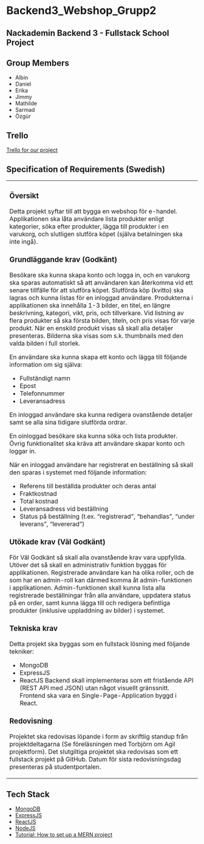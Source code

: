 # Backend3_Webshop_Grupp2
## Nackademin Backend 3 - Fullstack School Project

## Group Members
* Albin
* Daniel
* Erika
* Jimmy
* Mathilde
* Sarmad
* Özgür

## Trello
[Trello for our project][trello ref]

[trello ref]: https://trello.com/b/RiE1kXST/backend-3-webshop-grupp-2

## Specification of Requirements (Swedish)
<table><tr><td>
  
### Översikt
Detta projekt syftar till att bygga en webshop för e-handel. Applikationen ska låta användare
lista produkter enligt kategorier, söka efter produkter, lägga till produkter i en varukorg, och
slutligen slutföra köpet (själva betalningen ska inte ingå).
  
### Grundläggande krav (Godkänt)
Besökare ska kunna skapa konto och logga in, och en varukorg ska sparas automatiskt så
att användaren kan återkomma vid ett senare tillfälle för att slutföra köpet. Slutförda köp
(kvitto) ska lagras och kunna listas för en inloggad användare.
Produkterna i applikationen ska innehålla 1-3 bilder, en titel, en längre beskrivning, kategori,
vikt, pris, och tillverkare. Vid listning av flera produkter så ska första bilden, titeln, och pris
visas för varje produkt. När en enskild produkt visas så skall alla detaljer presenteras.
Bilderna ska visas som s.k. thumbnails med den valda bilden i full storlek.
  
En användare ska kunna skapa ett konto och lägga till följande information om sig själva:
- Fullständigt namn
- Epost
- Telefonnummer
- Leveransadress
  
En inloggad användare ska kunna redigera ovanstående detaljer samt se alla sina tidigare
slutförda ordrar.
  
En oinloggad besökare ska kunna söka och lista produkter. Övrig funktionalitet ska kräva att
användare skapar konto och loggar in.
  
När en inloggad användare har registrerat en beställning så skall den sparas i systemet med
följande information:
- Referens till beställda produkter och deras antal
- Fraktkostnad
- Total kostnad
- Leveransadress vid beställning
- Status på beställning (t.ex. “registrerad”, “behandlas”, “under leverans”, “levererad”)

### Utökade krav (Väl Godkänt)
För Väl Godkänt så skall alla ovanstående krav vara uppfyllda. Utöver det så skall en
administrativ funktion byggas för applikationen. Registrerade användare kan ha olika roller,
och de som har en admin-roll kan därmed komma åt admin-funktionen i applikationen.
Admin-funktionen skall kunna lista alla registrerade beställningar från alla användare,
uppdatera status på en order, samt kunna lägga till och redigera befintliga produkter
(inklusive uppladdning av bilder) i systemet.
  
### Tekniska krav
Detta projekt ska byggas som en fullstack lösning med följande tekniker:
- MongoDB
- ExpressJS
- ReactJS
Backend skall implementeras som ett fristående API (REST API med JSON) utan något
visuellt gränssnitt. Frontend ska vara en Single-Page-Application byggd i React.
  
### Redovisning
Projektet ska redovisas löpande i form av skriftlig standup från projektdeltagarna (Se
föreläsningen med Torbjörn om Agil projektform). Det slutgiltiga projektet ska redovisas som
ett fullstack projekt på GitHub. Datum för sista redovisningsdag presenteras på
studentportalen.</td></tr></table>

## Tech Stack
- [MongoDB][mongodb ref]
- [ExpressJS][express ref]
- [ReactJS][react ref]
- [NodeJS][node ref]
- [Tutorial: How to set up a MERN project][tutorial ref]

[mongodb ref]: https://docs.mongodb.com/
[express ref]: https://expressjs.com/en/starter/installing.html
[react ref]: https://reactjs.org/docs/getting-started.html
[node ref]: https://nodejs.org/en/
[tutorial ref]: https://www.mongodb.com/languages/mern-stack-tutorial
